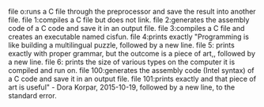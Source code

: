 file o:runs a C file through the preprocessor and save the result into another file.
file 1:compiles a C file but does not link.
file 2:generates the assembly code of a C code and save it in an output file.
file 3:compiles a C file and creates an executable named cisfun.
file 4:prints exactly "Programming is like building a multilingual puzzle, followed by a new line.
file 5: prints exactly with proper grammar, but the outcome is a piece of art,, followed by a new line.
file 6: prints the size of various types on the computer it is compiled and run on.
file 100:generates the assembly code (Intel syntax) of a C code and save it in an output file.
file 101:prints exactly and that piece of art is useful" - Dora Korpar, 2015-10-19, followed by a new line, to the standard error.